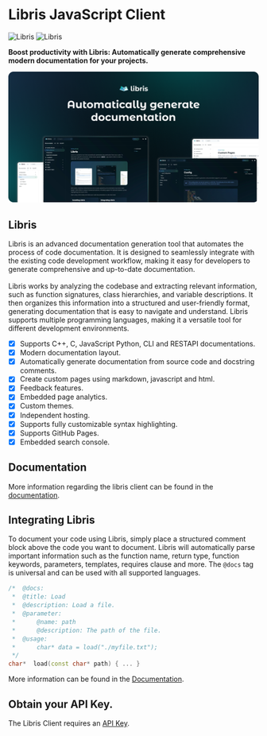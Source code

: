 # Libris JavaScript Client
<p>
    <img src="https://img.shields.io/badge/version-1.2.1-blue" alt="Libris">
    <img src="https://img.shields.io/badge/status-maintained-forestgreen" alt="Libris">
</p> 

**Boost productivity with Libris: Automatically generate comprehensive modern documentation for your projects.**

![Libris Docs Banner](https://raw.githubusercontent.com/librisio/.github/master/media/github/readme_banner_rounded.png)

## Libris

Libris is an advanced documentation generation tool that automates the process of code documentation. It is designed to seamlessly integrate with the existing code development workflow, making it easy for developers to generate comprehensive and up-to-date documentation.
<br><br>
Libris works by analyzing the codebase and extracting relevant information, such as function signatures, class hierarchies, and variable descriptions. It then organizes this information into a structured and user-friendly format, generating documentation that is easy to navigate and understand. Libris supports multiple programming languages, making it a versatile tool for different development environments.
<br>

* [x] Supports C++, C, JavaScript Python, CLI and RESTAPI documentations.
* [x] Modern documentation layout.
* [x] Automatically generate documentation from source code and docstring comments.
* [x] Create custom pages using markdown, javascript and html.
* [x] Feedback features.
* [x] Embedded page analytics.
* [x] Custom themes.
* [x] Independent hosting.
* [x] Supports fully customizable syntax highlighting.
* [x] Supports GitHub Pages.
* [x] Embedded search console.

## Documentation
More information regarding the libris client can be found in the [documentation](https://uselibris.io/docs).

## Integrating Libris
To document your code using Libris, simply place a structured comment block above the code you want to document. Libris will automatically parse important information such as the function name, return type, function keywords, parameters, templates, requires clause and more. The `@docs` tag is universal and can be used with all supported languages.
<hbr>
```cpp
/*  @docs:
 *  @title: Load
 *  @description: Load a file.
 *  @parameter:
 *      @name: path
 *      @description: The path of the file.
 *  @usage:
 *      char* data = load("./myfile.txt");
 */
char*  load(const char* path) { ... }
```
More information can be found in the [Documentation](https://uselibris.io/docs).

## Obtain your API Key.
The Libris Client requires an [API Key](https://uselibris.io/docs?id=Authentication:API%20Key).

<!-- 
    Template:
    https://github.com/colinwilson/lotusdocs/blob/release/README.md
-->